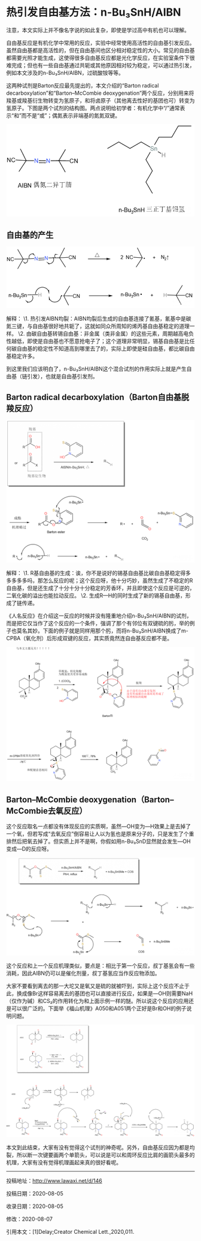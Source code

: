 # 热引发自由基方法：n-Bu₃SnH/AIBN

注意，本文实际上并不像名字说的如此复杂，即使是学过高中有机也可以理解。

自由基反应是有机化学中常用的反应，实验中经常使用高活性的自由基引发反应。虽然自由基都是高活性的，但在自由基间也区分相对稳定性的大小。常见的自由基都需要光照才能生成，这使得很多自由基反应都是光化学反应，在实验室条件下很难完成；但也有一些自由基通过共轭或其他原因相对较为稳定，可以通过热引发，例如本文涉及的n-Bu₃SnH/AIBN，过硫酸铵等等。

这两种试剂是Barton反应最先提出的，本文介绍的“Barton radical decarboxylation”和“Barton–McCombie deoxygenation”两个反应，分别用来将羧基或羧基衍生物转变为氢原子，和将卤原子（其他离去性好的基团也可）转变为氢原子。下图是两个试剂的结构图。两点说明给初学者：有机化学中“/”通常表示“和”而不是“或”；偶氮表示非端基的氮氮双键。

![img](011_1.png)

## 自由基的产生

![img](011_2.png)

解释：
\1. 热引发AIBN均裂：AIBN均裂后生成的自由基连接了氰基，氰基中是碳氮三键，与自由基很好地共轭了，这就如同众所周知的烯丙基自由基稳定的道理一样。
\2. 由碳自由基转锡自由基：非金属（类非金属）的这些元素，周期越高电负性越低，即使是自由基也不愿意抢电子了；这个道理非常明显，锡基自由基是比任何碳自由基的稳定性不知道高到哪里去了的，实际上即使是硅自由基，都比碳自由基稳定许多。

到这里我们应该明白了，n-Bu₃SnH/AIBN这个混合试剂的作用实际上就是产生自由基（链引发），也就是自由基引发剂。

## Barton radical decarboxylation（Barton自由基脱羧反应）

![img](011_3.png)

解释：
\1. R基自由基的生成：诶，你不是说好的锡基自由基比碳自由基稳定得多多多多多吗，那怎么反应的呢；这个反应呀，他十分巧妙，虽然生成了不稳定的R自由基，但是还生成了十分十分十分稳定的芳香环，并且即使这个反应是可逆的，二氧化碳的溢出也能拉动反应。
\2. 生成R—H的同时生成了新的锡基自由基，形成了链传递。

《人名反应》在介绍这一反应的时候并没有隆重地介绍n-Bu₃SnH/AIBN的试剂，而是把它仅当作了这个反应的一个条件，强调了那个有邻位有双键硫的肟，举的例子也莫名其妙。下面的例子就是同样用那个肟，而将n-Bu₃SnH/AIBN换成了m-CPBA（氧化剂）后形成双键的反应，其实质竟然连自由基反应都不是。

![img](011_4.png)

## Barton–McCombie deoxygenation（Barton–McCombie去氧反应）

这个反应取名一点都没有体现反应的实质啊，虽然—OH变为—H效果上是去掉了一个氧，但若写成“去氧反应”倒容易让人以为氢也是原来分子的，只是发生了个重排然后把氧去掉了。但实质上并不是啊，你假如用n-Bu₃SnD显然就会发生—OH变成—D的反应呀。

![img](011_5.png)

这个反应和上一个反应机理类似，要点是：相比于第一个反应，叔丁基氢会有一些消耗，因此AIBN仍可以是催化剂量，叔丁基氢应当作反应物添加。

大家不要看到离去的那一大坨又是氧又是硫的就被吓到，实际上这个反应不止于此，换成像Br这样容易离去的基团也可以直接进行反应，如果是—OH则需要NaH（仅作为碱）和CS₂的作用转化为和上面示例一样的醚。所以说这个反应的应用还是可以很广泛的。下面举《福山机理》A050和A051两个正好是Br和OH的例子说明问题。

![img](011_6.png)

本文到此结束，大家有没有觉得这个试剂的神奇呢。另外，自由基反应因为都是均裂，所以断一次键要画两个单箭头，可以说是可以和周环反应比肩的画箭头最多的机理，大家有没有觉得机理画起来真的很好看呢。

------

投稿地址：http://www.lawaxi.net/d/146

投稿日期：2020-08-05

收录日期：2020-08-05

修改：2020-08-07

引用本文：[1]Delay;Creator Chemical Lett.,2020,011.